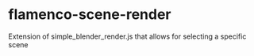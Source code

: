 # flamenco-scene-render
Extension of simple_blender_render.js that allows for selecting a specific scene
